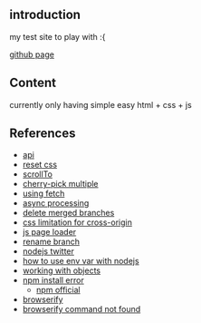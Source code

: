 ## introduction

my test site to play with :{

[github page](https://djrenot.github.io/my-test-website/)

## Content

currently only having simple easy html + css + js


## References

- [api](https://www.codegrid.net/articles/2018-web-api-1/)
- [reset css](https://coliss.com/articles/build-websites/operation/css/css-reset-for-modern-browser.html)
- [scrollTo](https://developer.mozilla.org/en-US/docs/Web/API/Element/scrollTo)
- [cherry-pick multiple](https://qiita.com/growsic/items/c45f1daa7196e862aea6)
- [using fetch](https://developer.mozilla.org/en-US/docs/Web/API/Fetch_API/Using_Fetch)
- [async processing](https://jsprimer.net/basic/async/)
- [delete merged branches](https://devconnected.com/how-to-clean-up-git-branches/)
- [css limitation for cross-origin](https://qiita.com/T_sa/items/7d5285b420698ea8ca15)
- [js page loader](https://www.webcreatorbox.com/tech/loading-animation)
- [rename branch](https://linuxize.com/post/how-to-rename-local-and-remote-git-branch/)
- [nodejs twitter](https://qiita.com/kzthrk/items/84acb969dc0b23aeae58)
- [how to use env var with nodejs](https://www.twilio.com/blog/working-with-environment-variables-in-node-js-html-jp)
- [working with objects](https://developer.mozilla.org/ja/docs/Web/JavaScript/Guide/Working_with_Objects)
- [npm install error](https://qiita.com/okohs/items/ced3c3de30af1035242d)
  - [npm official](https://docs.npmjs.com/resolving-eacces-permissions-errors-when-installing-packages-globally)
- [browserify](codegrid.net/articles/2015-browserify-1/)
- [browserify command not found](https://stackoverflow.com/questions/24947262/browserify-command-not-found)